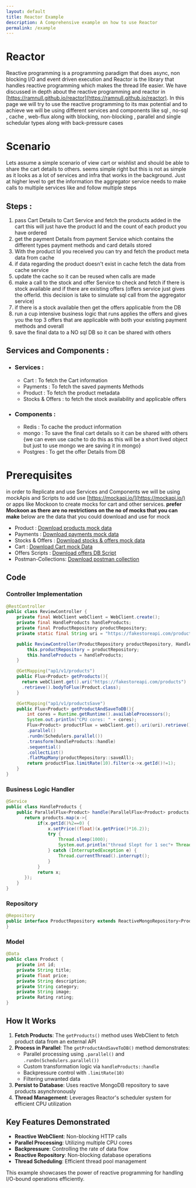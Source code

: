 ```yaml
---
layout: default
title: Reactor Example
description: A Comprehensive example on how to use Reactor
permalink: /example
---
```


# Reactor
Reactive programming is a programming paradigm that does async, non blocking I/O and event driven execution and Reactor is the library that handles reactive programming which makes the thread life easier. We have discussed in depth about the reactive programming and reactor in [https://ramnull.github.io/reactor](https://ramnull.github.io/reactor). In this page we will try to use the reactive programming to its max potential and to achieve we will be using different services and components like sql , no-sql , cache , web-flux along with blocking, non-blocking , parallel and single schedular types along with back-pressure cases  

# Scenario 
Lets assume a simple scenario of view cart or wishlist and should be able to share the cart details to others. seems simple right but this is not as simple as it looks as a lot of services and infra that works in the background. Just at higher level to get the information the aggregator service needs to make calls to multiple services like and follow multiple steps 

## Steps : 
1. pass Cart Details to Cart Service and fetch the products added in the cart this will just have the product Id and the count of each product you have ordered 
2. get the payment Details from payment Service which contains the different types payment methods and card details stored 
3. With the product Id you received you can try and fetch the product meta data from cache 
4. if data regarding the product doesn't exist in cache fetch the data from cache service 
5. update the cache so it can be reused when calls are made 
6. make a call to the stock and offer Service to check and fetch if there is stock available and if there are existing offers (offers service just gives the offerId. this decision is take to simulate sql call from the aggregator service)
7. if there is a stock available then get the offers applicable from the DB 
8. run a cup intensive business logic that runs applies the offers and gives you the top 3 offers that are applicable with both your existing payment methods and overall 
9. save the final data to a NO sql DB so it can be shared with others 

## Services and Components : 

- ### Services :
    - Cart : To fetch the Cart information
    - Payments : To fetch the saved payments Methods 
    - Product : To fetch the product metadata
    - Stocks & Offers : to fetch the stock availability and applicable offers 
- ### Components : 
    - Redis : To cache the product information
    - mongo : To save the final cart details so it can be shared with others {we can even use cache to do this as this will be a short lived object but just to use mongo we are saving it in mongo}
    - Postgres : To get the offer Details from DB 

# Prerequisites  
in order to Replicate and use Services and Components we will be using mockApis and Scripts to add use [https://mockapi.io/](https://mockapi.io/) or apps like Mockoon to create mocks for cart and other services. **prefer Mockoon as there are no restrictions on the no of mocks that you can make** below are the data that you could download and use for mock 

- Product : [Download products mock data](./working-example/json/products.json)
- Payments : [Download payments mock data](./working-example/json/payments.json)
- Stocks & Offers : [Download stocks & offers mock data ](./working-example/json/stocks-offers.json)
- Cart : [Download Cart mock Data](./working-example/json/cart.json)
- Offers Scripts : [Download offers DB Script](./working-example/scripts/offers.sql)
- Postman-Collections: [Download postman collection](./working-example/postman/Reactor%20Mocks.postman_collection.json)

## Code



### Controller Implementation

```java
@RestController
public class ReviewController {
    private final WebClient webClient = WebClient.create();
    private final HandleProducts handleProducts;
    private final ProductRepository productRepository;
    private static final String uri = "https://fakestoreapi.com/products";

    public ReviewController(ProductRepository productRepository, HandleProducts handleProducts) {
        this.productRepository = productRepository;
        this.handleProducts = handleProducts;
    }

    @GetMapping("ap1/v1/products")
    public Flux<Product> getProducts(){
      return webClient.get().uri("https://fakestoreapi.com/products")
      .retrieve().bodyToFlux(Product.class);
    }

    @GetMapping("ap1/v1/productsSave")
    public Flux<Product> getProductAndSaveToDB(){
        int cores = Runtime.getRuntime().availableProcessors();
        System.out.println("CPU cores: " + cores);
        Flux<Product> productFlux = webClient.get().uri(uri).retrieve().bodyToFlux(Product.class)
        .parallel()
        .runOn(Schedulers.parallel())
        .transform(handleProducts::handle)
        .sequential()
        .collectList()
        .flatMapMany(productRepository::saveAll);
        return productFlux.limitRate(10).filter(x->x.getId()!=1);
    }
}
```

### Business Logic Handler

```java
@Service
public class HandleProducts {
    public ParallelFlux<Product> handle(ParallelFlux<Product> products) {
       return products.map(x->{
            if(x.getId()%2==0) {
                x.setPrice((float)(x.getPrice()*16.2));
                try {
                    Thread.sleep(1000);
                    System.out.println("thread Slept for 1 sec"+ Thread.currentThread().getName());
                } catch (InterruptedException e) {
                    Thread.currentThread().interrupt();
                }
            }
            return x;
       });
    }
}
```

### Repository

```java
@Repository
public interface ProductRepository extends ReactiveMongoRepository<Product, Integer> {
}
```

### Model

```java
@Data
public class Product {
    private int id;
    private String title;
    private float price;
    private String description;
    private String category;
    private String image;
    private Rating rating;
}
```

## How It Works

1. **Fetch Products**: The `getProducts()` method uses WebClient to fetch product data from an external API
2. **Process in Parallel**: The `getProductAndSaveToDB()` method demonstrates:
   - Parallel processing using `.parallel()` and `.runOn(Schedulers.parallel())`
   - Custom transformation logic via `handleProducts::handle`
   - Backpressure control with `.limitRate(10)`
   - Filtering unwanted data
3. **Persist to Database**: Uses reactive MongoDB repository to save products asynchronously
4. **Thread Management**: Leverages Reactor's scheduler system for efficient CPU utilization

## Key Features Demonstrated

- **Reactive WebClient**: Non-blocking HTTP calls
- **Parallel Processing**: Utilizing multiple CPU cores
- **Backpressure**: Controlling the rate of data flow
- **Reactive Repository**: Non-blocking database operations
- **Thread Scheduling**: Efficient thread pool management

This example showcases the power of reactive programming for handling I/O-bound operations efficiently.
